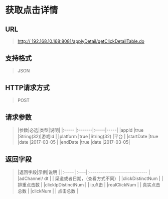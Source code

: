 # 获取点击详情

## URL
> [http:// 192.168.10.168:8081/applyDetail/getClickDetailTable.do](http://dataviewer.ilongyuan.com.cn/applyDetail/getClickDetailTable.do)

## 支持格式
> JSON

## HTTP请求方式
> POST

## 请求参数
> |参数|必选|类型|说明|
|:-----  |:-------|:-----|-----|
|appId    |true    |String(32)|游戏Id    |
|platform    |true    |String(32)   |平台 |
|startDate    |true    |date   |2017-03-05 |
|endDate    |true    |date   |2017-03-05|            


## 返回字段
> |返回字段|示例|说明                              |
|:-----   |:----|:-----------------------------    |
|adChannel/ dt      |    | 渠道或者日期，（查看方式不同）|
|clickDistinctNum     |   | 排重点击数                 |
|clickIpDistinctNum     |   | ip点击        |
|realClickNum     |   | 真实点击总数               |
|clickNum     |   | 点击总数               |
